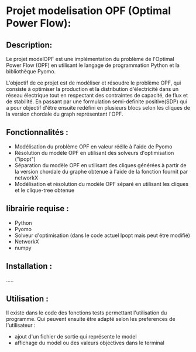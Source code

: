
# Projet modelisation OPF (Optimal Power Flow):

## Description:

Le projet modelOPF est une implémentation du problème de l'Optimal Power Flow (OPF) en utilisant le langage de programmation Python et la bibliothèque Pyomo.

L'objectif de ce projet est de modéliser et résoudre le problème OPF, qui consiste à optimiser la production et la distribution d'électricité dans un réseau électrique tout en respectant des contraintes de capacité, de flux et de stabilité.
En passant par une formulation semi-definite positive(SDP) qui a pour objectif d'être ensuite redéfini en plusieurs blocs selon les cliques de la version chordale du graph représentant l'OPF.

## Fonctionnalités :

  - Modélisation du problème OPF en valeur réélle à l'aide de Pyomo
  - Résolution du modèle OPF en utilisant des solveurs d'optimisation ("ipopt")
  - Séparation du modèle OPF en utilisant des cliques générées à partir de la version chordale du graphe obtenue à l'aide de la fonction fournit par networkX
  - Modélisation et résolution du modèle OPF séparé en utilisant les cliques et le clique-tree obtenue

## librairie requise :

  - Python
  - Pyomo
  - Solveur d'optimisation (dans le code actuel Ipopt mais peut être modifié)
  - NetworkX
  - numpy

## Installation :

.....

## Utilisation : 
    
Il existe dans le code des fonctions tests permettant l'utilisation du programme. Qui peuvent ensuite être adapté selon les preferences de l'utilisateur : 
  - ajout d'un fichier de sortie qui représente le model
  - affichage du model ou des valeurs objectives dans le terminal 


    


